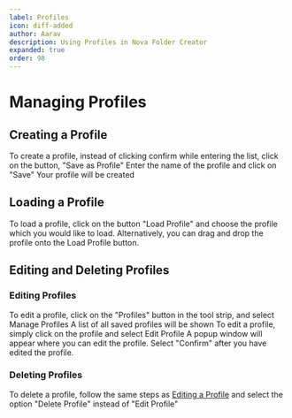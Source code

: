 ```yaml
---
label: Profiles
icon: diff-added
author: Aarav
description: Using Profiles in Nova Folder Creator
expanded: true
order: 98
---
```

# Managing Profiles
## Creating a Profile
To create a profile, instead of clicking confirm while entering the list, click on the button, "Save as Profile"
Enter the name of the profile and click on "Save"
Your profile will be created

## Loading a Profile
To load a profile, click on the button "Load Profile" and choose the profile which you would like to load.
Alternatively, you can drag and drop the profile onto the Load Profile button.

## Editing and Deleting Profiles
### Editing Profiles
To edit a profile, click on the "Profiles" button in the tool strip, and select Manage Profiles
A list of all saved profiles will be shown
To edit a profile, simply click on the profile and select Edit Profile
A popup window will appear where you can edit the profile.
Select "Confirm" after you have edited the profile.
### Deleting Profiles
To delete a profile, follow the same steps as [Editing a Profile](#editing-profiles) and select the option "Delete Profile" instead of "Edit Profile"